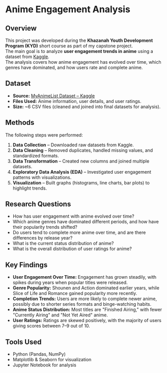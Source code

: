 # Anime Engagement Analysis

## Overview
This project was developed during the **Khazanah Youth Development Program (KYD)** short course as part of my capstone project.  
The main goal is to analyze **user engagement trends in anime** using a dataset from [Kaggle](https://www.kaggle.com/datasets/dbdmobile/myanimelist-dataset).  
The analysis covers how anime engagement has evolved over time, which genres have dominated, and how users rate and complete anime.

## Dataset
- **Source:** [MyAnimeList Dataset – Kaggle](https://www.kaggle.com/datasets/dbdmobile/myanimelist-dataset)  
- **Files Used:** Anime information, user details, and user ratings.  
- **Size:** ~6 CSV files (cleaned and joined into final datasets for analysis).  

## Methods
The following steps were performed:
1. **Data Collection** – Downloaded raw datasets from Kaggle.  
2. **Data Cleaning** – Removed duplicates, handled missing values, and standardized formats.  
3. **Data Transformation** – Created new columns and joined multiple datasets.  
4. **Exploratory Data Analysis (EDA)** – Investigated user engagement patterns with visualizations.  
5. **Visualization** – Built graphs (histograms, line charts, bar plots) to highlight trends.  

## Research Questions
- How has user engagement with anime evolved over time?  
- Which anime genres have dominated different periods, and how have their popularity trends shifted?  
- Do users tend to complete more anime over time, and are there differences by release year?  
- What is the current status distribution of anime?  
- What is the overall distribution of user ratings for anime?  

## Key Findings
- **User Engagement Over Time:** Engagement has grown steadily, with spikes during years when popular titles were released.  
- **Genre Popularity:** Shounen and Action dominated earlier years, while Slice of Life and Romance gained popularity more recently.  
- **Completion Trends:** Users are more likely to complete newer anime, possibly due to shorter series formats and binge-watching habits.  
- **Anime Status Distribution:** Most titles are "Finished Airing," with fewer "Currently Airing" and "Not Yet Aired" anime.  
- **User Ratings:** Ratings are skewed positively, with the majority of users giving scores between 7–9 out of 10.  

## Tools Used
- Python (Pandas, NumPy)  
- Matplotlib & Seaborn for visualization  
- Jupyter Notebook for analysis  

